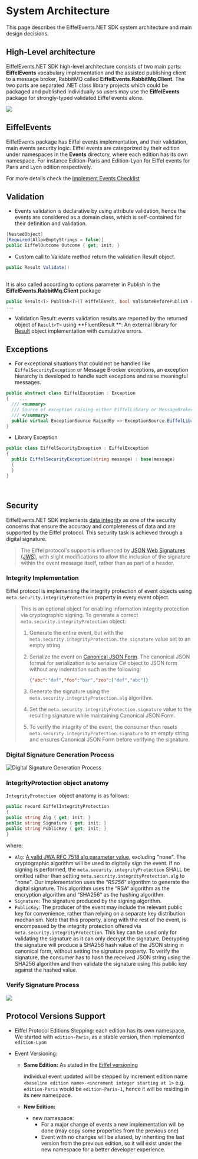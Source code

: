 # System Architecture

This page describes the EiffelEvents.NET SDK system architecture and main design decisions.

## High-Level architecture

EiffelEvents.NET SDK high-level architecture consists of two main parts: **EiffelEvents** vocabulary implementation and the assisted publishing client to a message broker, RabbitMQ called **EiffelEvents.RabbitMq.Client**. The two parts are separated .NET class library projects which could be packaged and published individually so users may use the **EiffelEvents** package for strongly-typed validated Eiffel events alone. 

![](../images/sdk-structure.svg)

## EiffelEvents

EiffelEvents package has Eiffel events implementation, and their validation, main events security logic. Eiffel events are categorized by their edition under namespaces in the **Events** directory, where each edition has its own namespace. For instance Edition-Paris and Edition-Lyon for Eiffel events for Paris and Lyon edition respectively.

For more details check the [Implement Events Checklist](implement-event.md)

## Validation

- Events validation is declarative by using attribute validation, hence the events are considered as a domain class, which is self-contained for their definition and validation.

```c#
[NestedObject]
[Required(AllowEmptyStrings = false)]
public EiffelOutcome Outcome { get; init; }
```

- Custom call to Validate method return the validation Result object.

```c#
public Result Validate()
    
```

It is also called according to options parameter in Publish in the **EiffelEvents.RabbitMq.Client** package

```c#
public Result<T> Publish<T>(T eiffelEvent, bool validateBeforePublish = true)
...
```

- Validation Result: events validation results are reported by the returned object of `Result<T>` using **FluentResult **: An external library for  [Result](https://github.com/altmann/FluentResults) object implementation with cumulative errors.

## Exceptions

  - For exceptional situations that could not be handled like `EiffelSecurityException` or Message Brocker exceptions, an exception hierarchy is developed to handle such exceptions and raise meaningful messages.

   ```c#
public abstract class EiffelException : Exception
 {    ...
     /// <summary>
     /// Source of exception raising either EiffelLibrary or MessageBroker.
     /// </summary>
     public virtual ExceptionSource RaisedBy => ExceptionSource.EiffelLibrary;
 }
   ```

  - Library Exception

   ```c#
 public class EiffelSecurityException : EiffelException
 {
     public EiffelSecurityException(string message) : base(message)
     {
     }
 }
   ```

​    

## Security

EiffelEvents.NET SDK implements [data integrity](https://github.com/eiffel-community/eiffel/blob/edition-paris/eiffel-syntax-and-usage/security.md#integrity) as one of the security concerns that ensure the accuracy and completeness of data and are supported by the Eiffel protocol. This security task is achieved through a digital signature.

> The Eiffel protocol's support is influenced by [JSON Web Signatures (JWS)](https://tools.ietf.org/html/rfc7515), with slight modifications to allow the inclusion of the signature within the event message itself, rather than as part of a header. 

### Integrity Implementation

Eiffel protocol is implementing the integrity protection of event objects using `meta.security.integrityProtection` property in every event object. 

> This is an optional object for enabling information integrity protection via cryptographic signing. To generate a correct `meta.security.integrityProtection` object:
>
> 1. Generate the entire event, but with the `meta.security.integrityProtection.the signature` value set to an empty string.
>
> 2. Serialize the event on [Canonical JSON Form](https://tools.ietf.org/html/draft-staykov-hu-json-canonical-form-00). The canonical JSON format for serialization is to serialize C# object to JSON form without any indentation such as the following: 
>
>    ```json
>    {"abc":"def","foo":"bar","zoo":["def","abc"]}
>    ```
>
> 3. Generate the signature using the `meta.security.integrityProtection.alg` algorithm.
>
> 4. Set the `meta.security.integrityProtection.signature` value to the resulting signature while maintaining Canonical JSON Form. 
>
> 5. To verify the integrity of the event, the consumer then resets `meta.security.integrityProtection.signature` to an empty string and ensures Canonical JSON Form before verifying the signature.

### Digital Signature Generation Process

![Digital Signature Generation Process](../images/sign-event.svg)

### IntegrityProtection object anatomy

`IntegrityProtection `object anatomy is as follows:

```c#
public record EiffelIntegrityProtection
{ 
public string Alg { get; init; } 
public string Signature { get; init; }
public string PublicKey { get; init; } 
}
```

where: 

- `Alg`: [A valid JWA RFC 7518 alg parameter value](https://tools.ietf.org/html/rfc7518#section-3.1), excluding "none". The cryptographic algorithm will be used to digitally sign the event. If no signing is performed, the `meta.security.integrityProtection` SHALL be omitted rather than setting `meta.security.integrityProtection.alg` to "none". Our implementation uses the “*RS256*“ algorithm to generate the digital signature. This algorithm uses the “RSA“ algorithm as the encryption algorithm and “SHA256“ as the hashing algorithm.
- `Signature`: The signature produced by the signing algorithm.
- `PublicKey`: The producer of the event may include the relevant public key for convenience, rather than relying on a separate key distribution mechanism. Note that this property, along with the rest of the event, is encompassed by the integrity protection offered via `meta.security.integrityProtection`. This key can be used only for validating the signature as it can only decrypt the signature. Decrypting the signature will produce a SHA256 hash value of the JSON string in canonical form, without setting the signature property. To verify the signature, the consumer has to hash the received JSON string using the SHA256 algorithm and then validate the signature using this public key against the hashed value.

### Verify Signature Process

![](../images/verify-signature.svg)



## Protocol Versions Support

- Eiffel Protocol Editions Stepping: each edition has its own namespace, We started with `edition-Paris`, as a stable version, then implemented `edition-Lyon`

- Event Versioning:

  - **Same Edition:** As stated in the [Eiffel versioning](https://github.com/eiffel-community/eiffel/blob/master/eiffel-syntax-and-usage/versioning.md)

    individual event updated will be stepped by increment edition name `<baseline edition name>-<increment integer starting at 1>`  e.g. `edition-Paris` would be `edition-Paris-1`, hence it will be residing in its new namespace.

  - **New Edition:**

    - new namespace:
      - For a major change of events a new implementation will be done (may copy some properties from the previous one)
      - Event with no changes will be aliased, by inheriting the last version from the previous edition, so it will exist under the new namespace for a better developer experience.



